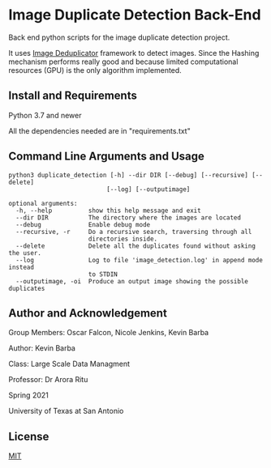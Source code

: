 # Image Duplicate Detection Back-End

Back end python scripts for the image duplicate detection project.

It uses [Image Deduplicator](https://idealo.github.io/imagededup/) framework to detect images. Since the Hashing mechanism performs really good
and because limited computational resources (GPU) is the only algorithm implemented.

## Install and Requirements

Python 3.7 and newer

All the dependencies needed are in "requirements.txt"

## Command Line Arguments and Usage
```
python3 duplicate_detection [-h] --dir DIR [--debug] [--recursive] [--delete]
                           [--log] [--outputimage]

optional arguments:
  -h, --help          show this help message and exit
  --dir DIR           The directory where the images are located
  --debug             Enable debug mode
  --recursive, -r     Do a recursive search, traversing through all
                      directories inside.
  --delete            Delete all the duplicates found without asking the user.
  --log               Log to file 'image_detection.log' in append mode instead
                      to STDIN
  --outputimage, -oi  Produce an output image showing the possible duplicates
```

## Author and Acknowledgement
Group Members: Oscar Falcon, Nicole Jenkins, Kevin Barba

Author: Kevin Barba

Class: Large Scale Data Managment 

Professor: Dr Arora Ritu

Spring 2021

University of Texas at San Antonio

## License
[MIT](https://choosealicense.com/licenses/mit/)
